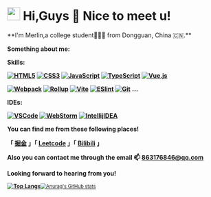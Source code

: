 <h1><img src="https://emojis.slackmojis.com/emojis/images/1531849430/4246/blob-sunglasses.gif?1531849430" width="30"/>  Hi,Guys 👋 Nice to meet u!</h1>
**I'm Merlin,a college student👨🏻‍🎓  from Dongguan, China 🇨🇳.**

**Something about me:**

**Skills:**

**[![HTML5](https://camo.githubusercontent.com/9a7c8c4ee62739436a191706be9f786a813dc377ce778522da198cb94874dc22/68747470733a2f2f696d672e736869656c64732e696f2f62616467652f2d48544d4c352d2532334534344432373f7374796c653d666c61742d737175617265266c6f676f3d68746d6c35266c6f676f436f6c6f723d666666666666)](https://camo.githubusercontent.com/9a7c8c4ee62739436a191706be9f786a813dc377ce778522da198cb94874dc22/68747470733a2f2f696d672e736869656c64732e696f2f62616467652f2d48544d4c352d2532334534344432373f7374796c653d666c61742d737175617265266c6f676f3d68746d6c35266c6f676f436f6c6f723d666666666666) [![CSS3](https://camo.githubusercontent.com/19d98ab99fe0a1a5c00ef27920be3ada8548f2476877db0598960ac2a5f8788d/68747470733a2f2f696d672e736869656c64732e696f2f62616467652f2d435353332d2532333135373242363f7374796c653d666c61742d737175617265266c6f676f3d63737333)](https://camo.githubusercontent.com/19d98ab99fe0a1a5c00ef27920be3ada8548f2476877db0598960ac2a5f8788d/68747470733a2f2f696d672e736869656c64732e696f2f62616467652f2d435353332d2532333135373242363f7374796c653d666c61742d737175617265266c6f676f3d63737333) [![JavaScript](https://camo.githubusercontent.com/a1309b252e82434062012a8073fa9fc1416a96289b7ca11555577b9fbe1cf03e/68747470733a2f2f696d672e736869656c64732e696f2f62616467652f2d4a6176615363726970742d2532334637444631433f7374796c653d666c61742d737175617265266c6f676f3d6a617661736372697074266c6f676f436f6c6f723d303030303030266c6162656c436f6c6f723d25323346374446314326636f6c6f723d253233464643453541)](https://camo.githubusercontent.com/a1309b252e82434062012a8073fa9fc1416a96289b7ca11555577b9fbe1cf03e/68747470733a2f2f696d672e736869656c64732e696f2f62616467652f2d4a6176615363726970742d2532334637444631433f7374796c653d666c61742d737175617265266c6f676f3d6a617661736372697074266c6f676f436f6c6f723d303030303030266c6162656c436f6c6f723d25323346374446314326636f6c6f723d253233464643453541) [![TypeScript](https://camo.githubusercontent.com/d60afb008bc0bcde7ea8720637928cb02c0f9a6d795dad7382f688a17e7515de/68747470733a2f2f696d672e736869656c64732e696f2f62616467652f2d547970655363726970742d3030374143433f7374796c653d666c61742d737175617265266c6f676f3d74797065736372697074266c6f676f436f6c6f723d7768697465)](https://camo.githubusercontent.com/d60afb008bc0bcde7ea8720637928cb02c0f9a6d795dad7382f688a17e7515de/68747470733a2f2f696d672e736869656c64732e696f2f62616467652f2d547970655363726970742d3030374143433f7374796c653d666c61742d737175617265266c6f676f3d74797065736372697074266c6f676f436f6c6f723d7768697465) [![Vue.js](https://camo.githubusercontent.com/92dce0dff7b0a18f12fc3e00e63355c99cfd7f0cc53fb9bd536aaa4b8b7fc3a2/68747470733a2f2f696d672e736869656c64732e696f2f62616467652f2d5675652e6a732d2532333263336535303f7374796c653d666c61742d737175617265266c6f676f3d767565646f746a73)](https://camo.githubusercontent.com/92dce0dff7b0a18f12fc3e00e63355c99cfd7f0cc53fb9bd536aaa4b8b7fc3a2/68747470733a2f2f696d672e736869656c64732e696f2f62616467652f2d5675652e6a732d2532333263336535303f7374796c653d666c61742d737175617265266c6f676f3d767565646f746a73)**

**[![Webpack](https://camo.githubusercontent.com/642e843f9aa33ce2969085744bf1eebf22d91f28c3c3cca8f545e9ebcdef83cf/68747470733a2f2f696d672e736869656c64732e696f2f62616467652f2d5765627061636b2d2532333243334134323f7374796c653d666c61742d737175617265266c6f676f3d7765627061636b)](https://camo.githubusercontent.com/642e843f9aa33ce2969085744bf1eebf22d91f28c3c3cca8f545e9ebcdef83cf/68747470733a2f2f696d672e736869656c64732e696f2f62616467652f2d5765627061636b2d2532333243334134323f7374796c653d666c61742d737175617265266c6f676f3d7765627061636b) [![Rollup](https://camo.githubusercontent.com/e5bdad15aff4d619b962732d60cea918dc7dbaa498a6f4b988707ba556eba38d/68747470733a2f2f696d672e736869656c64732e696f2f62616467652f2d526f6c6c75702d2532334543344133463f7374796c653d666c61742d737175617265266c6f676f3d726f6c6c7570646f746a73266c6f676f436f6c6f723d666666666666)](https://camo.githubusercontent.com/e5bdad15aff4d619b962732d60cea918dc7dbaa498a6f4b988707ba556eba38d/68747470733a2f2f696d672e736869656c64732e696f2f62616467652f2d526f6c6c75702d2532334543344133463f7374796c653d666c61742d737175617265266c6f676f3d726f6c6c7570646f746a73266c6f676f436f6c6f723d666666666666) [![Vite](https://camo.githubusercontent.com/5416db96270644b1fbec4708892a752ab7545c12c996ca0ae980c80eeec1eae2/68747470733a2f2f696d672e736869656c64732e696f2f62616467652f2d566974652d2532333634364346463f7374796c653d666c61742d737175617265266c6f676f3d76697465266c6f676f436f6c6f723d666666666666)](https://camo.githubusercontent.com/5416db96270644b1fbec4708892a752ab7545c12c996ca0ae980c80eeec1eae2/68747470733a2f2f696d672e736869656c64732e696f2f62616467652f2d566974652d2532333634364346463f7374796c653d666c61742d737175617265266c6f676f3d76697465266c6f676f436f6c6f723d666666666666) [![ESlint](https://camo.githubusercontent.com/01baed6fed681626e4afacc2fd8e49fa698e8952e3ee78a844020a6cffbabe0b/68747470733a2f2f696d672e736869656c64732e696f2f62616467652f2d45534c696e742d2532333442333243333f7374796c653d666c61742d737175617265266c6f676f3d65736c696e74)](https://camo.githubusercontent.com/01baed6fed681626e4afacc2fd8e49fa698e8952e3ee78a844020a6cffbabe0b/68747470733a2f2f696d672e736869656c64732e696f2f62616467652f2d45534c696e742d2532333442333243333f7374796c653d666c61742d737175617265266c6f676f3d65736c696e74) [![Git](https://camo.githubusercontent.com/c5d0c3ab3bb7d56038dcfa868b056ed7b2bd119579bd4cf4d1123244adc74bca/68747470733a2f2f696d672e736869656c64732e696f2f62616467652f2d4769742d2532334630353033323f7374796c653d666c61742d737175617265266c6f676f3d676974266c6f676f436f6c6f723d253233666666666666)](https://camo.githubusercontent.com/c5d0c3ab3bb7d56038dcfa868b056ed7b2bd119579bd4cf4d1123244adc74bca/68747470733a2f2f696d672e736869656c64732e696f2f62616467652f2d4769742d2532334630353033323f7374796c653d666c61742d737175617265266c6f676f3d676974266c6f676f436f6c6f723d253233666666666666)**  **...**

**IDEs:**

**[![VSCode](https://camo.githubusercontent.com/f30491a1c341147136840d3ce75f7b97068782aad038cb52aad45ed2e6145c0b/68747470733a2f2f696d672e736869656c64732e696f2f62616467652f2d5653436f64652d3030303f266c6f676f3d56697375616c25323053747564696f253230436f6465266c6f676f436f6c6f723d303037414343)](https://camo.githubusercontent.com/f30491a1c341147136840d3ce75f7b97068782aad038cb52aad45ed2e6145c0b/68747470733a2f2f696d672e736869656c64732e696f2f62616467652f2d5653436f64652d3030303f266c6f676f3d56697375616c25323053747564696f253230436f6465266c6f676f436f6c6f723d303037414343) [![WebStorm](https://camo.githubusercontent.com/cc0037f5baf648b4dfd738cb83834210e79ae26b4dd621a0fb77834b5f5dabfd/68747470733a2f2f696d672e736869656c64732e696f2f62616467652f2d57656253746f726d2d3030303f266c6f676f3d57656273746f726d266c6f676f436f6c6f723d313739454443)](https://camo.githubusercontent.com/cc0037f5baf648b4dfd738cb83834210e79ae26b4dd621a0fb77834b5f5dabfd/68747470733a2f2f696d672e736869656c64732e696f2f62616467652f2d57656253746f726d2d3030303f266c6f676f3d57656273746f726d266c6f676f436f6c6f723d313739454443) [![IntellijIDEA](https://camo.githubusercontent.com/4a2bdc7c2d7af6ab733cf6c3f66384e92a481f29e7fe4fea48b664f0b7a674d7/68747470733a2f2f696d672e736869656c64732e696f2f62616467652f2d496e74656c6c696a253230494445412d3030303f266c6f676f3d57656273746f726d266c6f676f436f6c6f723d464334343446)](https://camo.githubusercontent.com/4a2bdc7c2d7af6ab733cf6c3f66384e92a481f29e7fe4fea48b664f0b7a674d7/68747470733a2f2f696d672e736869656c64732e696f2f62616467652f2d496e74656c6c696a253230494445412d3030303f266c6f676f3d57656273746f726d266c6f676f436f6c6f723d464334343446)**

**You can find me from these following places!**

**「 [掘金](https://juejin.cn/user/1847596772237719) 」「 [Leetcode](https://leetcode-cn.com/u/merlin218/) 」「 [Bilibili](https://space.bilibili.com/8227630) 」**

**Also you can contact me through the email 📫 863176846@qq.com**

**Looking forward to hearing from you!**

**[<img src="https://github-readme-stats.vercel.app/api/top-langs/?username=Merlin218&hide_border=true&layout=compact" alt="Top Langs" style="zoom:90%;" />](https://github.com/anuraghazra/github-readme-stats)**[<img src="https://github-readme-stats.vercel.app/api?username=Merlin218&theme=vue&hide_border=true&hide=contribs,prs&show_icons=true" alt="Anurag's GitHub stats" style="zoom:80%;" />](https://github.com/anuraghazra/github-readme-stats)

